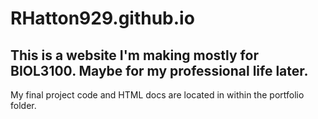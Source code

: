 # RHatton929.github.io

## This is a website I'm making mostly for BIOL3100. Maybe for my professional life later.

My final project code and HTML docs are located in within the portfolio folder.